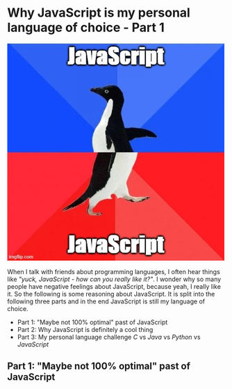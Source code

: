 # Why JavaScript is my personal language of choice - Part 1

![JavaScript awkward penguin](./JavaScriptAwkwardPenguin.jpg)

When I talk with friends about programming languages, I often hear things like _"yuck, JavaScript - how can you really like it?"_. I wonder why so many people have negative feelings about JavaScript, because yeah, I really like it. So the following is some reasoning about JavaScript. It is split into the following three parts and in the end JavaScript is still my language of choice.

- Part 1: "Maybe not 100% optimal" past of JavaScript
- Part 2: Why JavaScript is definitely a cool thing
- Part 3: My personal language challenge _C_ vs _Java_ vs _Python_ vs _JavaScript_

## Part 1: "Maybe not 100% optimal" past of JavaScript
